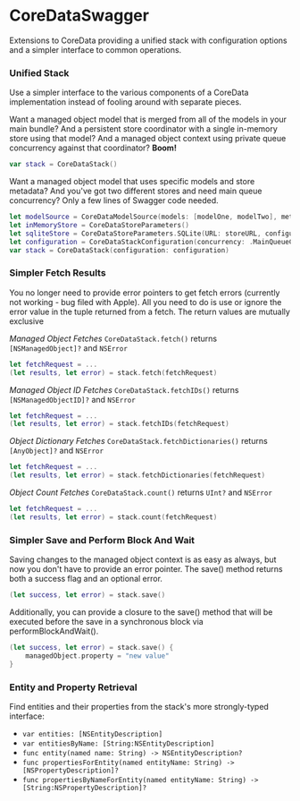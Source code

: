CoreDataSwagger
===============

Extensions to CoreData providing a unified stack with configuration options and a simpler interface to common operations.

### Unified Stack

Use a simpler interface to the various components of a CoreData implementation instead of fooling around with separate pieces.

Want a managed object model that is merged from all of the models in your main bundle?  And a persistent store coordinator with a single in-memory store using that model?  And a managed object context using private queue concurrency against that coordinator?  **Boom!**
```swift
var stack = CoreDataStack()
```

Want a managed object model that uses specific models and store metadata?  And you've got two different stores and need main queue concurrency?  Only a few lines of Swagger code needed.
```swift
let modelSource = CoreDataModelSource(models: [modelOne, modelTwo], metadata: metadata)
let inMemoryStore = CoreDataStoreParameters()
let sqliteStore = CoreDataStoreParameters.SQLite(URL: storeURL, configuration: "Custom", options: nil)
let configuration = CoreDataStackConfiguration(concurrency: .MainQueueConcurrencyType, modelSource: modelSource, storeParameters: [inMemoryStore, sqliteStore])
var stack = CoreDataStack(configuration: configuration)
```


### Simpler Fetch Results

You no longer need to provide error pointers to get fetch errors (currently not working - bug filed with Apple).  All you need to do is use or ignore the error value in the tuple returned from a fetch.  The return values are mutually exclusive

*Managed Object Fetches*
`CoreDataStack.fetch()` returns `[NSManagedObject]?` and `NSError`
```swift
let fetchRequest = ...
(let results, let error) = stack.fetch(fetchRequest)
```

*Managed Object ID Fetches*
`CoreDataStack.fetchIDs()` returns `[NSManagedObjectID]?` and `NSError`
```swift
let fetchRequest = ...
(let results, let error) = stack.fetchIDs(fetchRequest)
```

*Object Dictionary Fetches*
`CoreDataStack.fetchDictionaries()` returns `[AnyObject]?` and `NSError`
```swift
let fetchRequest = ...
(let results, let error) = stack.fetchDictionaries(fetchRequest)
```

*Object Count Fetches*
`CoreDataStack.count()` returns `UInt?` and `NSError`
```swift
let fetchRequest = ...
(let results, let error) = stack.count(fetchRequest)
```


### Simpler Save and Perform Block And Wait

Saving changes to the managed object context is as easy as always, but now you don't have to provide an error pointer.  The save() method returns both a success flag and an optional error.
```swift
(let success, let error) = stack.save()
```

Additionally, you can provide a closure to the save() method that will be executed before the save in a synchronous block via performBlockAndWait().
```swift
(let success, let error) = stack.save() {
    managedObject.property = "new value"
}
```


### Entity and Property Retrieval

Find entities and their properties from the stack's more strongly-typed interface:
- `var entities: [NSEntityDescription]`
- `var entitiesByName: [String:NSEntityDescription]`
- `func entity(named name: String) -> NSEntityDescription?`
- `func propertiesForEntity(named entityName: String) -> [NSPropertyDescription]?`
- `func propertiesByNameForEntity(named entityName: String) -> [String:NSPropertyDescription]?`
